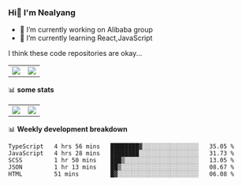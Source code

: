 ### Hi👋 I'm Nealyang

- 🔭 I’m currently working on Alibaba group
- 🌱 I’m currently learning React,JavaScript


I think these code repositories are okay...

<table>
  <tbody>
    <tr>
      <td>
        <a href="https://github.com/Nealyang/React-Express-Blog-Demo">
          <img align="center" src="https://github-readme-stats.vercel.app/api/pin/?username=Nealyang&repo=React-Express-Blog-Demo&theme=chartreuse-dark" />
        </a>
      </td>
       <td>
        <a href="https://github.com/Nealyang/PersonalBlog">
          <img align="center" src="https://github-readme-stats.vercel.app/api/pin/?username=Nealyang&repo=PersonalBlog&theme=chartreuse-dark" />
        </a>
      </td>
    </tr>
  </tbody>
</table>

📊 **some stats**


<table>
  <tbody>
    <tr>
      <td>
          <img align="center" src="https://github-readme-stats.vercel.app/api?username=Nealyang&theme=chartreuse-dark&show_icons=true" />
      </td>
       <td>
          <img align="center" src="https://github-readme-stats.vercel.app/api/top-langs/?username=Nealyang&theme=chartreuse-dark" />
      </td>
    </tr>
  </tbody>
</table>

📊 **Weekly development breakdown**

<!--START_SECTION:waka-->
```text
TypeScript   4 hrs 56 mins   ████████▓░░░░░░░░░░░░░░░░   35.05 % 
JavaScript   4 hrs 28 mins   ████████░░░░░░░░░░░░░░░░░   31.73 % 
SCSS         1 hr 50 mins    ███▒░░░░░░░░░░░░░░░░░░░░░   13.05 % 
JSON         1 hr 13 mins    ██▒░░░░░░░░░░░░░░░░░░░░░░   08.67 % 
HTML         51 mins         █▓░░░░░░░░░░░░░░░░░░░░░░░   06.08 % 
```
<!--END_SECTION:waka-->
